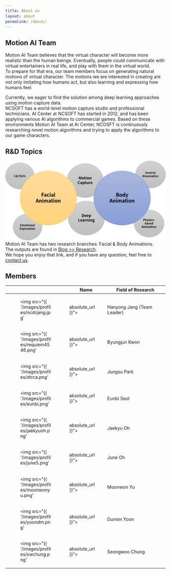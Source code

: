 ```yaml
---
title: About us
layout: about
permalink: /about/
---
```


## Motion AI Team

Motion AI Team believes that the virtual character will become more realistic than the human beings.
Eventually, people could communicate with virtual entertainers in real life, and play with them in the virtual world. <br>
To prepare for that era, our team members focus on generating natural motions of virtual character.
The motions we are interested in creating are not only imitating how humans act, but also learning and expressing how humans feel.

Currently, we eager to find the solution among deep learning approaches using motion capture data. <br>
NCSOFT has a world-level motion capture studio and professional technicians. AI Center at NCSOFT has started in 2012, and has been applying various AI algorithms to commercial games. Based on these environments Motion AI Team at AI Center, NCOSFT is continuously researching novel motion algorithms and trying to apply the algorithms to our game characters.

## R&D Topics

<img width="600" src="/images/posts/2019-04-22-topics.png"> <br>
Motion AI Team has two research branches: Facial & Body Animations. <br>
The outputs are found in <a href="https://nc-moai.github.io/blog/#research"> Blog >> Research</a>. <br>
We hope you enjoy that link, and if you have any question, feel free to <a href="mailto:ncdrjang@ncsoft.com"> contact us</a>.


## Members

|       | Name       |  Field of Research                                            |
|-------|------------|---------------------------------------------------------------|
| <figure style="width:100px"><img src="{{ '/images/profiles/ncdrjang.jpg' | absolute_url }}"></figure> | Hanyong Jang (Team Leader) | Character Animation, Motion Synthesis |
| <figure style="width:100px"><img src="{{ '/images/profiles/requiem4546.png' | absolute_url }}"></figure> | Byungjun Kwon | Inverse Kinematics, Style Transfer |
| <figure style="width:100px"><img src="{{ '/images/profiles/dtrca.png' | absolute_url }}"></figure> | Jungsu Park | Facial Animation |
| <figure style="width:100px"><img src="{{ '/images/profiles/eunbi.png' | absolute_url }}"></figure> | Eunbi Seol | Inverse Kinematics |
| <figure style="width:100px"><img src="{{ '/images/profiles/jaekyuoh.png' | absolute_url }}"></figure> | Jaekyu Oh| Facial Animation |
| <figure style="width:100px"><img src="{{ '/images/profiles/june5.png' | absolute_url }}"></figure> | June Oh | Facial Animation |
| <figure style="width:100px"><img src="{{ '/images/profiles/moonwonyu.png' | absolute_url }}"></figure> | Moonwon Yu | Inverse Kinematics, Style Transfer |
| <figure style="width:100px"><img src="{{ '/images/profiles/yoondm.png' | absolute_url }}"></figure> | Dumim Yoon | Facial Animation |
| <figure style="width:100px"><img src="{{ '/images/profiles/swchung.png' | absolute_url }}"></figure> | Seongwoo Chung | Facial Animation |
